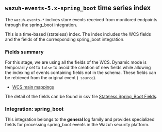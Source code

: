 ## `wazuh-events-5.x-spring_boot` time series index

The `wazuh-events-*` indices store events received from monitored endpoints through the spring_boot integration.

This is a time-based (stateless) index. The index includes the WCS fields and the fields of the corresponding spring_boot integration.

### Fields summary

For this stage, we are using all the fields of the WCS. Dynamic mode is temporarily set to `false` to avoid the creation of new fields while allowing the indexing of events containing fields not in the schema. These fields can be retrieved from the original event (`_source`).

- [WCS main mappings](../../stateless/docs/fields.csv)

The detail of the fields can be found in csv file [Stateless Spring_Boot Fields](fields.csv).

### Integration: spring_boot

This integration belongs to the **general** log family and provides specialized fields for processing spring_boot events in the Wazuh security platform.
